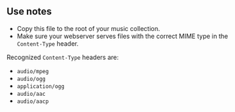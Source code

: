 ## Use notes

-  Copy this file to the root of your music collection.
-  Make sure your webserver serves files with the correct MIME type in the `Content-Type` header.

Recognized `Content-Type` headers are:

-  `audio/mpeg`
-  `audio/ogg`
-  `application/ogg`
-  `audio/aac`
-  `audio/aacp`
